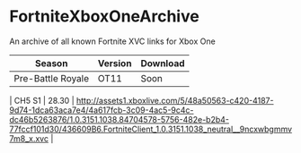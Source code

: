 # FortniteXboxOneArchive
An archive of all known Fortnite XVC links for Xbox One

| Season | Version | Download | 
| :---: | ----------- | ----------- 
| Pre-Battle Royale | OT11 | Soon |

| CH5 S1 | 28.30 | http://assets1.xboxlive.com/5/48a50563-c420-4187-9d74-1dca63aca7e4/4a617fcb-3c09-4ac5-9c4c-dc46b5263876/1.0.3151.1038.84704578-5756-482e-b2b4-77fccf101d30/436609B6.FortniteClient_1.0.3151.1038_neutral__9ncxwbgmmv7m8_x.xvc |
